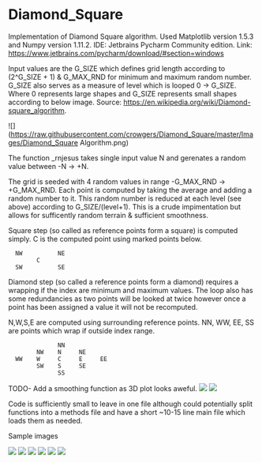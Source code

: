 # Diamond_Square

Implementation of Diamond Square algorithm.  Used Matplotlib version 1.5.3 and Numpy version 1.11.2.
IDE: Jetbrains Pycharm Community edition. Link: https://www.jetbrains.com/pycharm/download/#section=windows

Input values are the G_SIZE which defines grid length according to (2^G_SIZE + 1) & G_MAX_RND for minimum and maximum random number.
G_SIZE also serves as a measure of level which is looped 0 -> G_SIZE.  Where 0 represents large shapes and G_SIZE represents small shapes according to below image. Source: https://en.wikipedia.org/wiki/Diamond-square_algorithm.

![](https://raw.githubusercontent.com/crowgers/Diamond_Square/master/Images/Diamond_Square Algorithm.png)

The function _rnjesus takes single input value N and gerenates a random value between -N -> +N.

The grid is seeded with 4 random values in range -G_MAX_RND -> +G_MAX_RND.
Each point is computed by taking the average and adding a random number to it. This random number is reduced at each level (see above) according to G_SIZE/(level+1).  This is a crude impimentation but allows for sufficently random terrain & sufficient smoothness.

Square step (so called as reference points form a square) is computed simply.
C is the computed point using marked points below.

      NW          NE
            C
      SW          SE

Diamond step (so called a reference points form a diamond) requires a wrapping if the index are minimum and maximum values.
The loop also has some redundancies as two points will be looked at twice however once a point has been assigned a value it will not be recomputed.

N,W,S,E are computed using surrounding reference points. NN, WW, EE, SS are points which wrap if outside index range.

                  NN
            NW    N     NE
      WW    W     C     E     EE
            SW    S     SE
                  SS

TODO-
Add a smoothing function as 3D plot looks aweful.
![](https://raw.githubusercontent.com/crowgers/Diamond_Square/master/Images/DiamondSquare3D.png)
![](https://raw.githubusercontent.com/crowgers/Diamond_Square/master/Images/DiamondSquare3D-2.png)

Code is sufficiently small to leave in one file although could potentially split functions into a methods file and have a short ~10-15 line main file which loads them as needed.

Sample images

![](https://raw.githubusercontent.com/crowgers/Diamond_Square/master/Images/DiamondSquare_262k.png)
![](https://raw.githubusercontent.com/crowgers/Diamond_Square/master/Images/DiamondSquare_262k-1.png)
![](https://raw.githubusercontent.com/crowgers/Diamond_Square/master/Images/DiamondSquare_1M.png)
![](https://raw.githubusercontent.com/crowgers/Diamond_Square/master/Images/DiamondSquare_1M-1.png)
![](https://raw.githubusercontent.com/crowgers/Diamond_Square/master/Images/DiamondSquare_1M-2.png)
![](https://raw.githubusercontent.com/crowgers/Diamond_Square/master/Images/DiamondSquare_Noisy.png)

